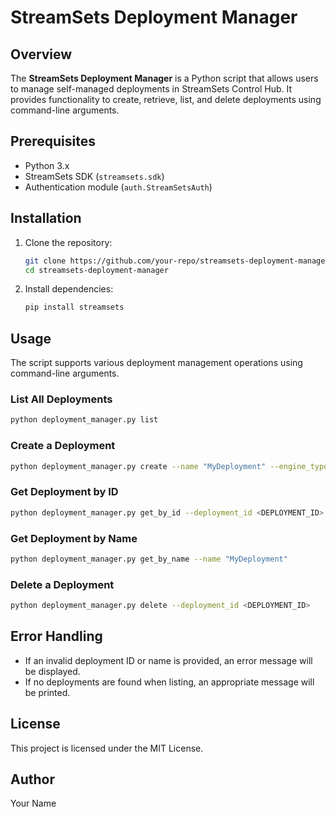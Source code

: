 # StreamSets Deployment Manager

## Overview
The **StreamSets Deployment Manager** is a Python script that allows users to manage self-managed deployments in StreamSets Control Hub. It provides functionality to create, retrieve, list, and delete deployments using command-line arguments.

## Prerequisites
- Python 3.x
- StreamSets SDK (`streamsets.sdk`)
- Authentication module (`auth.StreamSetsAuth`)

## Installation
1. Clone the repository:
   ```sh
   git clone https://github.com/your-repo/streamsets-deployment-manager.git
   cd streamsets-deployment-manager
   ```
2. Install dependencies:
   ```sh
   pip install streamsets
   ```

## Usage
The script supports various deployment management operations using command-line arguments.

### List All Deployments
```sh
python deployment_manager.py list
```

### Create a Deployment
```sh
python deployment_manager.py create --name "MyDeployment" --engine_type "DATA_COLLECTOR" --configuration '{"property": "value"}'
```

### Get Deployment by ID
```sh
python deployment_manager.py get_by_id --deployment_id <DEPLOYMENT_ID>
```

### Get Deployment by Name
```sh
python deployment_manager.py get_by_name --name "MyDeployment"
```

### Delete a Deployment
```sh
python deployment_manager.py delete --deployment_id <DEPLOYMENT_ID>
```

## Error Handling
- If an invalid deployment ID or name is provided, an error message will be displayed.
- If no deployments are found when listing, an appropriate message will be printed.

## License
This project is licensed under the MIT License.

## Author
Your Name